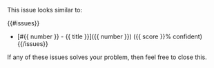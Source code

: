 This issue looks similar to:

{{#issues}}
* [#{{ number }} - {{ title }}]({{ number }}) ({{ score }}% confident)
{{/issues}}

If any of these issues solves your problem, then feel free to close this.
